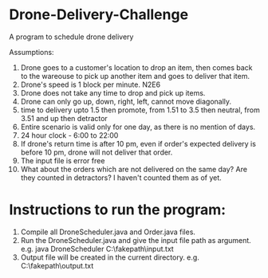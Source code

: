 # Drone-Delivery-Challenge
A program to schedule drone delivery

Assumptions:

1. Drone goes to a customer's location to drop an item, then comes back to the wareouse to pick up another item and goes to deliver that item.
2. Drone's speed is 1 block per minute. N2E6  
3. Drone does not take any time to drop and pick up items.
4. Drone can only go up, down, right, left, cannot move diagonally.
5. time to delivery upto 1.5 then promote,
 from 1.51 to 3.5 then neutral,
from 3.51 and up then detractor 
6. Entire scenario is valid only for one day, as there is no mention of days.
7. 24 hour clock - 6:00 to 22:00
8. If drone's return time is after 10 pm, even if order's expected delivery is before 10 pm, drone will not deliver that order.
9. The input file is error free
10. What about the orders which are not delivered on the same day? Are they counted in detractors? I haven't counted them as of yet.



# Instructions to run the program:

1. Compile all DroneScheduler.java and Order.java files.
2. Run the DroneScheduler.java and give the input file path as argument.
  e.g. java DroneScheduler C:\fakepath\input.txt
3. Output file will be created in the current directory.
  e.g. C:\fakepath\output.txt
